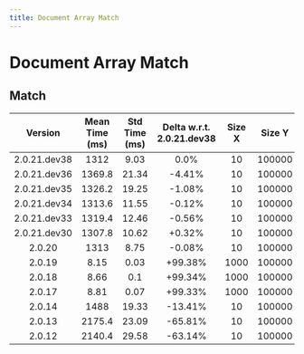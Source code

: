 ```yaml
---
title: Document Array Match
---
```

# Document Array Match

## Match

| Version | Mean Time (ms) | Std Time (ms) | Delta w.r.t. 2.0.21.dev38 | Size X | Size Y | Dam X | Dam Y | Emb Size | Use Scipy | Metric | Top K | Iterations |
| :---: | :---: | :---: | :---: | :---: | :---: | :---: | :---: | :---: | :---: | :---: | :---: | :---: |
| 2.0.21.dev38 | 1312 | 9.03 | 0.0% | 10 | 100000 | False | False | 256 | False | euclidean | 3 | 5 |
| 2.0.21.dev36 | 1369.8 | 21.34 | -4.41% | 10 | 100000 | False | False | 256 | False | euclidean | 3 | 5 |
| 2.0.21.dev35 | 1326.2 | 19.25 | -1.08% | 10 | 100000 | False | False | 256 | False | euclidean | 3 | 5 |
| 2.0.21.dev34 | 1313.6 | 11.55 | -0.12% | 10 | 100000 | False | False | 256 | False | euclidean | 3 | 5 |
| 2.0.21.dev33 | 1319.4 | 12.46 | -0.56% | 10 | 100000 | False | False | 256 | False | euclidean | 3 | 5 |
| 2.0.21.dev30 | 1307.8 | 10.62 | +0.32% | 10 | 100000 | False | False | 256 | False | euclidean | 3 | 5 |
| 2.0.20 | 1313 | 8.75 | -0.08% | 10 | 100000 | False | False | 256 | False | euclidean | 3 | 5 |
| 2.0.19 | 8.15 | 0.03 | +99.38% | 1000 | 100000 | True | False | 256 | False | euclidean | 100 | 5 |
| 2.0.18 | 8.66 | 0.1 | +99.34% | 1000 | 100000 | True | False | 256 | False | euclidean | 100 | 5 |
| 2.0.17 | 8.81 | 0.07 | +99.33% | 1000 | 100000 | True | False | 256 | False | euclidean | 100 | 5 |
| 2.0.14 | 1488 | 19.33 | -13.41% | 10 | 100000 | False | False | 256 | False | euclidean | 3 | 5 |
| 2.0.13 | 2175.4 | 23.09 | -65.81% | 10 | 100000 | False | False | 256 | False | euclidean | 3 | 5 |
| 2.0.12 | 2140.4 | 29.58 | -63.14% | 10 | 100000 | False | False | 256 | False | euclidean | 3 | 5 |
